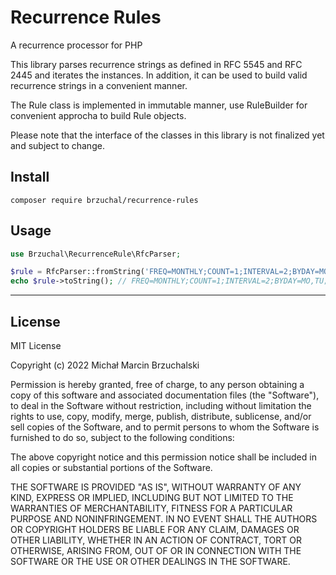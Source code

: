 # Recurrence Rules

A recurrence processor for PHP

This library parses recurrence strings as defined in RFC 5545 and RFC 2445 and iterates the instances.
In addition, it can be used to build valid recurrence strings in a convenient manner.

The Rule class is implemented in immutable manner, use RuleBuilder for convenient approcha to build Rule objects.

Please note that the interface of the classes in this library is not finalized yet and subject to change.

## Install

```shell
composer require brzuchal/recurrence-rules
```

## Usage

```php
use Brzuchal\RecurrenceRule\RfcParser;

$rule = RfcParser::fromString('FREQ=MONTHLY;COUNT=1;INTERVAL=2;BYDAY=MO,TU;WKST=TU')
echo $rule->toString(); // FREQ=MONTHLY;COUNT=1;INTERVAL=2;BYDAY=MO,TU;WKST=TU
```

---

## License

MIT License

Copyright (c) 2022 Michał Marcin Brzuchalski

Permission is hereby granted, free of charge, to any person obtaining a copy
of this software and associated documentation files (the "Software"), to deal
in the Software without restriction, including without limitation the rights
to use, copy, modify, merge, publish, distribute, sublicense, and/or sell
copies of the Software, and to permit persons to whom the Software is
furnished to do so, subject to the following conditions:

The above copyright notice and this permission notice shall be included in all
copies or substantial portions of the Software.

THE SOFTWARE IS PROVIDED "AS IS", WITHOUT WARRANTY OF ANY KIND, EXPRESS OR
IMPLIED, INCLUDING BUT NOT LIMITED TO THE WARRANTIES OF MERCHANTABILITY,
FITNESS FOR A PARTICULAR PURPOSE AND NONINFRINGEMENT. IN NO EVENT SHALL THE
AUTHORS OR COPYRIGHT HOLDERS BE LIABLE FOR ANY CLAIM, DAMAGES OR OTHER
LIABILITY, WHETHER IN AN ACTION OF CONTRACT, TORT OR OTHERWISE, ARISING FROM,
OUT OF OR IN CONNECTION WITH THE SOFTWARE OR THE USE OR OTHER DEALINGS IN THE
SOFTWARE.
